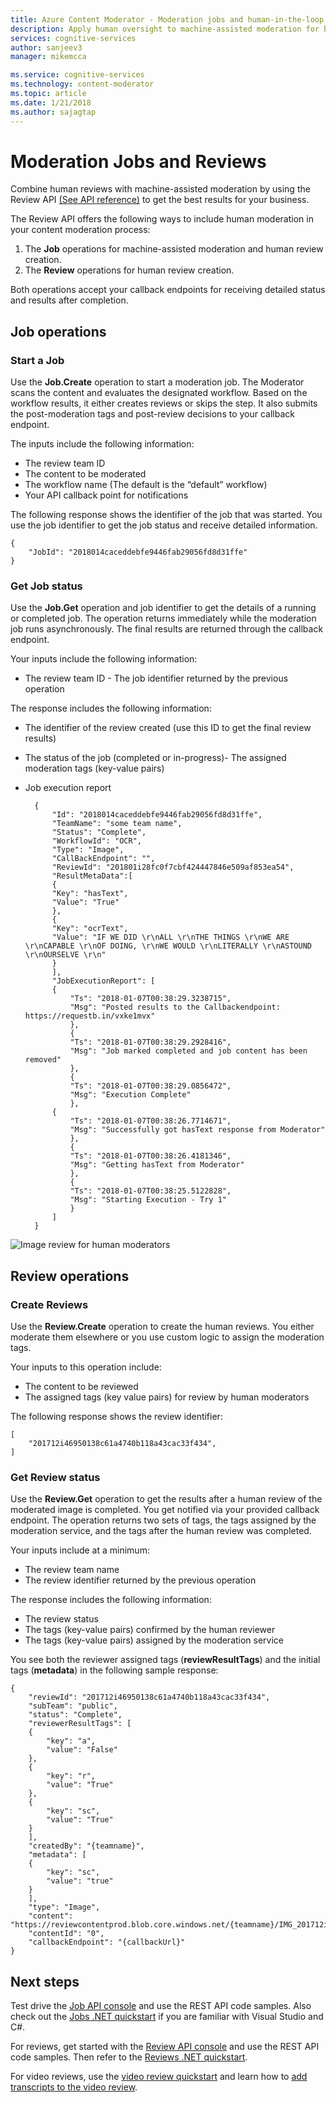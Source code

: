 ```yaml
---
title: Azure Content Moderator - Moderation jobs and human-in-the-loop reviews | Microsoft Docs
description: Apply human oversight to machine-assisted moderation for best results.
services: cognitive-services
author: sanjeev3
manager: mikemcca

ms.service: cognitive-services
ms.technology: content-moderator
ms.topic: article
ms.date: 1/21/2018
ms.author: sajagtap
---
```


# Moderation Jobs and Reviews

Combine human reviews with machine-assisted moderation by using the Review API [(See API reference)](api-reference.md "Content Moderator API Reference") to get the best results for your business. 

The Review API offers the following ways to include human moderation in your content moderation process:

1. The **Job** operations for machine-assisted moderation and human review creation.
1. The **Review** operations for human review creation.

Both operations accept your callback endpoints for receiving detailed status and results after completion.

## Job operations

### Start a Job
Use the **Job.Create** operation to start a moderation job. The Moderator scans the content and evaluates the designated workflow. Based on the workflow results, it either creates reviews or skips the step. It also submits the post-moderation tags and post-review decisions to your callback endpoint.

The inputs include the following information:

- The review team ID
- The content to be moderated
- The workflow name (The default is the “default” workflow)
- Your API callback point for notifications
 
The following response shows the identifier of the job that was started. You use the job identifier to get the job status and receive detailed information.

	{
		"JobId": "2018014caceddebfe9446fab29056fd8d31ffe"
	}

### Get Job status

Use the **Job.Get** operation and job identifier to get the details of a running or completed job. The operation returns immediately while the moderation job runs asynchronously. The  final results are returned through the callback endpoint.

Your inputs include the following information:

- The review team ID - The job identifier returned by the previous operation

The response includes the following information:

- The identifier of the review created (use this ID to get the final review results)
- The status of the job (completed or in-progress)- The assigned moderation tags (key-value pairs)
- Job execution report
 
 
		{
			"Id": "2018014caceddebfe9446fab29056fd8d31ffe",
			"TeamName": "some team name",
			"Status": "Complete",
			"WorkflowId": "OCR",
			"Type": "Image",
			"CallBackEndpoint": "",
			"ReviewId": "201801i28fc0f7cbf424447846e509af853ea54",
			"ResultMetaData":[
			{
			"Key": "hasText",
			"Value": "True"
			},
			{
			"Key": "ocrText",
			"Value": "IF WE DID \r\nALL \r\nTHE THINGS \r\nWE ARE \r\nCAPABLE \r\nOF DOING, \r\nWE WOULD \r\nLITERALLY \r\nASTOUND \r\nOURSELVE \r\n"
			}
			],
			"JobExecutionReport": [
			{
      			"Ts": "2018-01-07T00:38:29.3238715",
      			"Msg": "Posted results to the Callbackendpoint: https://requestb.in/vxke1mvx"
    			},
    			{
      			"Ts": "2018-01-07T00:38:29.2928416",
      			"Msg": "Job marked completed and job content has been removed"
    			},
    			{
      			"Ts": "2018-01-07T00:38:29.0856472",
      			"Msg": "Execution Complete"
    			},
			{
      			"Ts": "2018-01-07T00:38:26.7714671",
      			"Msg": "Successfully got hasText response from Moderator"
    			},
    			{
      			"Ts": "2018-01-07T00:38:26.4181346",
      			"Msg": "Getting hasText from Moderator"
    			},
    			{
      			"Ts": "2018-01-07T00:38:25.5122828",
      			"Msg": "Starting Execution - Try 1"
    			}
			]
		}
 
![Image review for human moderators](images/ocr-sample-image.PNG)

## Review operations

### Create Reviews

Use the **Review.Create** operation to create the human reviews. You either moderate them elsewhere or you use custom logic to assign the moderation tags.

Your inputs to this operation include:

- The content to be reviewed
- The assigned tags (key value pairs) for review by human moderators

The following response shows the review identifier:

	[
		"201712i46950138c61a4740b118a43cac33f434",
	]


### Get Review status
Use the **Review.Get** operation to get the results after a human review of the moderated image is completed. You get notified via your provided callback endpoint. The operation returns two sets of tags, the tags assigned by the moderation service, and the tags after the human review was completed.

Your inputs include at a minimum:

- The review team name
- The review identifier returned by the previous operation

The response includes the following information:

- The review status
- The tags (key-value pairs) confirmed by the human reviewer
- The tags (key-value pairs) assigned by the moderation service

You see both the reviewer assigned tags (**reviewResultTags**) and the initial tags (**metadata**) in the following sample response:

	{
		"reviewId": "201712i46950138c61a4740b118a43cac33f434",
		"subTeam": "public",
		"status": "Complete",
		"reviewerResultTags": [
    	{
      		"key": "a",
      		"value": "False"
    	},
    	{
      		"key": "r",
      		"value": "True"
    	},
    	{
      		"key": "sc",
      		"value": "True"
    	}
		],
		"createdBy": "{teamname}",
		"metadata": [
    	{
      		"key": "sc",
      		"value": "true"
    	}
		],
		"type": "Image",
		"content": "https://reviewcontentprod.blob.core.windows.net/{teamname}/IMG_201712i46950138c61a4740b118a43cac33f434",
		"contentId": "0",
		"callbackEndpoint": "{callbackUrl}"
	}

## Next steps

Test drive the [Job API console](try-review-api-job.md) and use the REST API code samples. Also check out the [Jobs .NET quickstart](moderation-jobs-quickstart-dotnet.md) if you are familiar with Visual Studio and C#. 

For reviews, get started with the [Review API console](try-review-api-review.md) and use the REST API code samples. Then refer to the [Reviews .NET quickstart](moderation-reviews-quickstart-dotnet.md).

For video reviews, use the [video review quickstart](video-reviews-quickstart-dotnet.md) and learn how to [add transcripts to the video review](video-transcript-reviews-quickstart-dotnet.md).
